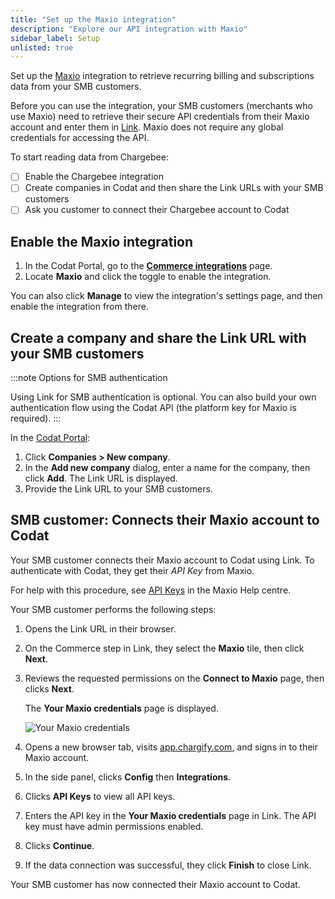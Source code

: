 ```yaml
---
title: "Set up the Maxio integration"
description: "Explore our API integration with Maxio"
sidebar_label: Setup
unlisted: true
---
```


Set up the [Maxio](/integrations/commerce/chargify/commerce-chargify) integration to retrieve recurring billing and subscriptions data from your SMB customers.

Before you can use the integration, your SMB customers (merchants who use Maxio) need to retrieve their secure API credentials from their Maxio account and enter them in [Link](/auth-flow/overview). Maxio does not require any global credentials for accessing the API.

To start reading data from Chargebee:
- [ ] Enable the Chargebee integration
- [ ] Create companies in Codat and then share the Link URLs with your SMB customers
- [ ] Ask you customer to connect their Chargebee account to Codat

## Enable the Maxio integration

1. In the Codat Portal, go to the <a className="external" href="https://app.codat.io/settings/integrations/commerce" target="blank">**Commerce integrations**</a> page.
2. Locate **Maxio** and click the toggle to enable the integration.

You can also click **Manage** to view the integration's settings page, and then enable the integration from there.

## Create a company and share the Link URL with your SMB customers

:::note Options for SMB authentication

Using Link for SMB authentication is optional. You can also build your own authentication flow using the Codat API (the platform key for Maxio is required).
:::

In the <a className="external" href="https://app.codat.io" target="_blank">Codat Portal</a>:

1. Click **Companies > New company**.
2. In the **Add new company** dialog, enter a name for the company, then click **Add**. The Link URL is displayed.
3. Provide the Link URL to your SMB customers.

## SMB customer: Connects their Maxio account to Codat

Your SMB customer connects their Maxio account to Codat using Link. To authenticate with Codat, they get their _API Key_ from Maxio.

For help with this procedure, see <a className="external" href="https://maxio-chargify.zendesk.com/hc/en-us/articles/5405281550477#api" target="_blank">API Keys</a> in the Maxio Help centre.

Your SMB customer performs the following steps:

1. Opens the Link URL in their browser.

2. On the Commerce step in Link, they select the **Maxio** tile, then click **Next**.

3. Reviews the requested permissions on the **Connect to Maxio** page, then clicks **Next**.

   The **Your Maxio credentials** page is displayed.

   ![Your Maxio credentials](/img/old/66cdc91-your-chargify-credentials-final-masked.png "The Your Maxio credentials page")

4. Opens a new browser tab, visits <a className="external" href="https://app.chargify.com/login.html" target="_blank">app.chargify.com</a>, and signs in to their Maxio account.

5. In the side panel, clicks **Config** then **Integrations**.

6. Clicks **API Keys** to view all API keys.

7. Enters the API key in the **Your Maxio credentials** page in Link. The API key must have admin permissions enabled.

8. Clicks **Continue**.

9. If the data connection was successful, they click **Finish** to close Link.

Your SMB customer has now connected their Maxio account to Codat.
